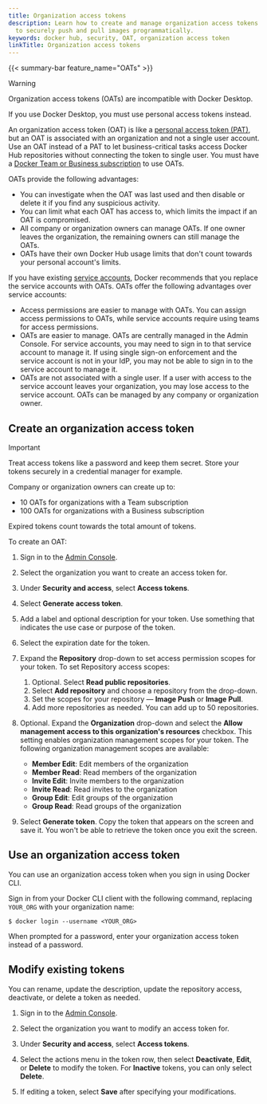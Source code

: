```yaml
---
title: Organization access tokens
description: Learn how to create and manage organization access tokens
  to securely push and pull images programmatically.
keywords: docker hub, security, OAT, organization access token
linkTitle: Organization access tokens
---
```


{{< summary-bar feature_name="OATs" >}}

> [!WARNING]
>
> Organization access tokens (OATs) are incompatible with Docker Desktop.
>
> If you use Docker Desktop, you must use personal
> access tokens instead.

An organization access token (OAT) is like a [personal access token
(PAT)](/security/for-developers/access-tokens/), but an OAT is associated with
an organization and not a single user account. Use an OAT instead of a PAT to
let business-critical tasks access Docker Hub repositories without connecting
the token to single user. You must have a [Docker Team or Business
subscription](/subscription/core-subscription/details/) to use OATs.

OATs provide the following advantages:

- You can investigate when the OAT was last used and then disable or delete it
  if you find any suspicious activity.
- You can limit what each OAT has access to, which limits the impact if an OAT
  is compromised.
- All company or organization owners can manage OATs. If one owner leaves the
  organization, the remaining owners can still manage the OATs.
- OATs have their own Docker Hub usage limits that don't count towards your
  personal account's limits.

If you have existing [service accounts](/docker-hub/service-accounts/),
Docker recommends that you replace the service accounts with OATs. OATs offer
the following advantages over service accounts:

- Access permissions are easier to manage with OATs. You can assign access
  permissions to OATs, while service accounts require using teams for access
  permissions.
- OATs are easier to manage. OATs are centrally managed in the Admin Console.
  For service accounts, you may need to sign in to that service account to
  manage it. If using single sign-on enforcement and the service account is not
  in your IdP, you may not be able to sign in to the service account to manage
  it.
- OATs are not associated with a single user. If a user with access to the
  service account leaves your organization, you may lose access to the service
  account. OATs can be managed by any company or organization owner.

## Create an organization access token

> [!IMPORTANT]
>
> Treat access tokens like a password and keep them secret. Store your tokens
> securely in a credential manager for example.

Company or organization owners can create up to:
- 10 OATs for organizations with a Team subscription
- 100 OATs for organizations with a Business subscription

Expired tokens count towards the total amount of tokens.

To create an OAT:

1. Sign in to the [Admin Console](https://app.docker.com/admin).

2. Select the organization you want to create an access token for.

3. Under **Security and access**, select **Access tokens**.

4. Select **Generate access token**.

5. Add a label and optional description for your token. Use something that
indicates the use case or purpose of the token.

6. Select the expiration date for the token.

7. Expand the **Repository** drop-down to set access permission
scopes for your token. To set Repository access scopes:
    1. Optional. Select **Read public repositories**.
    2. Select **Add repository** and choose a repository from the drop-down.
    3. Set the scopes for your repository &mdash; **Image Push** or
    **Image Pull**.
    4. Add more repositories as needed. You can add up to 50 repositories.

8. Optional. Expand the **Organization** drop-down and select the
**Allow management access to this organization's resources** checkbox. This
setting enables organization management scopes for your token. The following
organization management scopes are available:
    - **Member Edit**: Edit members of the organization
    - **Member Read**: Read members of the organization
    - **Invite Edit**: Invite members to the organization
    - **Invite Read**: Read invites to the organization
    - **Group Edit**: Edit groups of the organization
    - **Group Read**: Read groups of the organization

9. Select **Generate token**. Copy the token that appears on the screen
   and save it. You won't be able to retrieve the token once you exit the
   screen.

## Use an organization access token

You can use an organization access token when you sign in using Docker CLI.

Sign in from your Docker CLI client with the following command, replacing
`YOUR_ORG` with your organization name:

```console
$ docker login --username <YOUR_ORG>
```

When prompted for a password, enter your organization access token instead of a
password.

## Modify existing tokens

You can rename, update the description, update the repository access,
deactivate, or delete a token as needed.

1. Sign in to the [Admin Console](https://app.docker.com/admin).

2. Select the organization you want to modify an access token for.

3. Under **Security and access**, select **Access tokens**.

4. Select the actions menu in the token row, then select
   **Deactivate**, **Edit**, or **Delete** to modify the token. For **Inactive**
   tokens, you can only select **Delete**.

5. If editing a token, select **Save** after specifying your modifications.
